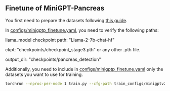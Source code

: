 ## Finetune of MiniGPT-Pancreas

You first need to prepare the datasets following [this guide](datasets/minigptp_datasets.md).

In [configs/minigptp_finetune.yaml](train_configs/minigptp_finetune.yaml), you need to verify the following paths:

llama_model checkpoint path: "Llama-2-7b-chat-hf"

ckpt: "checkpoints/checkpoint_stage3.pth" or any other .pth file.

output_dir: "checkpoints/pancreas_detection"

Additionally, you need to include in [configs/minigptp_finetune.yaml](train_configs/minigptp_finetune.yaml) only the datasets you want to use for training.

```bash
torchrun --nproc-per-node 1 train.py --cfg-path train_configs/minigptv2_finetune.yaml
```

